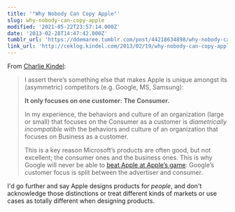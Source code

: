 ```yaml
---
title: '"Why Nobody Can Copy Apple"'
slug: why-nobody-can-copy-apple
modified: '2021-05-22T23:57:14.000Z'
date: '2013-02-28T14:47:42.000Z'
tumblr_url: 'https://ddemaree.tumblr.com/post/44218634898/why-nobody-can-copy-apple'
link_url: 'http://ceklog.kindel.com/2013/02/19/why-nobody-can-copy-apple/'
---
```

From [Charlie Kindel](http://ceklog.kindel.com/2013/02/19/why-nobody-can-copy-apple/): 

> I assert there’s something else that makes Apple is unique amongst its (asymmetric) competitors (e.g. Google, MS, Samsung):
> 
> **It only focuses on one customer: The Consumer.**
> 
> In my experience, the behaviors and culture of an organization (large or small) that focuses on the Consumer as a customer is _diametrically incompatible_ with the behaviors and culture of an organization that focuses on Business as a customer.
> 
> This is a key reason Microsoft’s products are often good, but not excellent; the consumer ones and the business ones. This is why Google will never be able to [beat Apple at Apple’s game](http://ceklog.kindel.com/2012/06/07/wanna-compete-with-apple-focus-on-experiences/): Google’s customer focus is split between the advertiser and consumer.

I'd go further and say Apple designs products for _people_, and don't acknowledge those distinctions or treat different kinds of markets or use cases as totally different when designing products.
